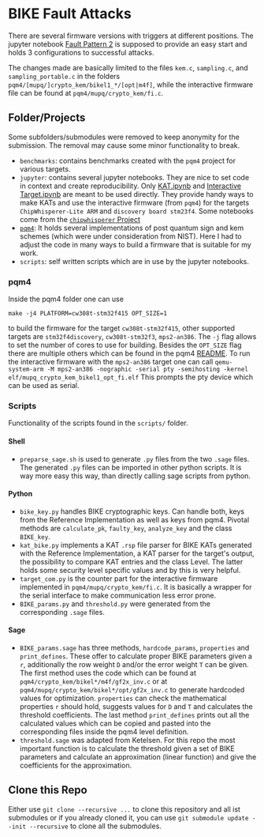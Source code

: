# BIKE Fault Attacks

There are several firmware versions with triggers at different positions. The jupyter notebook [Fault Pattern 2](jupyter/Fault%20Pattern%202.ipynb) is supposed to provide an easy start and holds 3 configurations to successful attacks.

The changes made are basically limited to the files `kem.c`, `sampling.c`, and `sampling_portable.c` in the folders `pqm4/[mupq/]crypto_kem/bikel1_*/[opt|m4f]`, while the interactive firmware file can be found at `pqm4/mupq/crypto_kem/fi.c`.

## Folder/Projects
Some subfolders/submodules were removed to keep anonymity for the submission. The removal may cause some minor functionality to break.

- `benchmarks`: contains benchmarks created with the `pqm4` project for various targets.
- `jupyter`: contains several jupyter notebooks. They are nice to set code in context and create reproducibility. Only [KAT.ipynb](jupyter/KAT.ipynb) and [Interactive Target.ipynb](jupyter/Interactive%20Target.ipynb) are meant to be used directly. They provide handy ways to make KATs and use the interactive firmware (from `pqm4`) for the targets `ChipWhisperer-Lite ARM` and `discovery board stm23f4`. Some notebooks come from the [`chipwhisperer` Project](https://github.com/newaetech/chipwhisperer/)
- [`pqm4`](https://github.com/mupq/pqm4): It holds several implementations of post quantum sign and kem schemes (which were under consideration from NIST). Here I had to adjust the code in many ways to build a firmware that is suitable for my work.
- `scripts`: self written scripts which are in use by the jupyter notebooks.

### pqm4
Inside the pqm4 folder one can use
```
make -j4 PLATFORM=cw308t-stm32f415 OPT_SIZE=1
```
to build the firmware for the target `cw308t-stm32f415`, other supported targets are `stm32f4discovery`, `cw308t-stm32f3`, `mps2-an386`. The `-j` flag allows to set the number of cores to use for building. Besides the `OPT_SIZE` flag there are multiple others which can be found in the pqm4 [README](pqm4/README.md).
To run the interactive firmware with the `mps2-an386` target one can call
```qemu-system-arm -M mps2-an386 -nographic -serial pty -semihosting -kernel elf/mupq_crypto_kem_bikel1_opt_fi.elf```
This prompts the pty device which can be used as serial.

### Scripts
Functionality of the scripts found in the `scripts/` folder.

#### Shell
- `preparse_sage.sh` is used to generate `.py` files from the two `.sage` files. The generated `.py` files can be imported in other python scripts. It is way more easy this way, than directly calling sage scripts from python.

#### Python
- `bike_key.py` handles BIKE cryptographic keys. Can handle both, keys from the Reference Implementation as well as keys from pqm4. Pivotal methods are `calculate_pk`, `faulty_key`, `analyze_key` and the class `BIKE_key`.
- `kat_bike.py` implements a KAT `.rsp` file parser for BIKE KATs generated with the Reference Implementation, a KAT parser for the target's output, the possibility to compare KAT entries and the class Level. The latter holds some security level specific values and by this is very helpful.
- `target_com.py` is the counter part for the interactive firmware implemented in `pqm4/mupq/crypto_kem/fi.c`. It is basically a wrapper for the serial interface to make communication less error prone.
- `BIKE_params.py` and `threshold.py` were generated from the corresponding `.sage` files.

#### Sage
- `BIKE_params.sage` has three methods, `hardcode_params`, `properties` and `print_defines`. These offer to calculate proper BIKE parameters given a `r`, additionally the row weight `D` and/or the error weight `T` can be given. The first method uses the code which can be found at `pqm4/crypto_kem/bikel*/m4f/gf2x_inv.c` or at `pqm4/mupq/crypto_kem/bikel*/opt/gf2x_inv.c` to generate hardcoded values for optimization. `properties` can check the mathematical properties `r` should hold, suggests values for `D` and `T` and calculates the threshold coefficients. The last method `print_defines` prints out all the calculated values which can be copied and pasted into the corresponding files inside the pqm4 level definition.
- `threshold.sage` was adapted from Ketelsen. For this repo the most important function is to calculate the threshold given a set of BIKE parameters and calculate an approximation (linear function) and give the coefficients for the approximation.

## Clone this Repo
Either use `git clone --recursive ...` to clone this repository and all ist submodules or if you already cloned it, you can use `git submodule update --init --recursive` to clone all the submodules.
